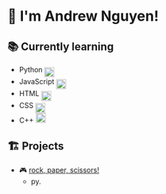 # 👋 I'm Andrew Nguyen! 

## 📚 Currently learning

- Python  <img src="https://github.com/user-attachments/assets/dcd46278-7de6-4967-8de3-b8d7555cbc49" width="20" height="20" align="middle"> 
- JavaScript <img src="https://github.com/user-attachments/assets/90c189fc-4d74-44c2-b003-41618fcff841" width="20" height="20" align="middle">
- HTML  <img src="https://github.com/user-attachments/assets/6bcb4bd5-906d-4fd5-ad1c-c69a3b337f40" width="20" height="20" align="middle">
- CSS <img src="https://github.com/user-attachments/assets/82aacb62-1c62-47dc-997e-bf3dead2317f" width="20" height="20" align="middle">
- C++ <img src="https://github.com/user-attachments/assets/af92b443-f67d-47ec-b3b5-90bf2fa1b2fb" width="20" height="20" align="">

## 🏗️ Projects
- 🎮 [rock, paper, scissors!](https://github.com/andrewn0207/python-personal-projects/blob/main/rockpaperscissors.py) 
  - py.

